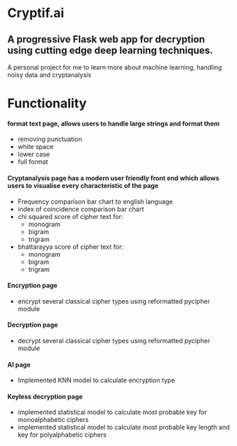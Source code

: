 # Cryptif.ai

## A progressive Flask web app for decryption using cutting edge deep learning techniques.

A personal project for me to learn more about machine learning, handling noisy data and cryptanalysis

# Functionality

#### format text page, allows users to handle large strings and format them

- removing punctuation
- white space
- lower case
- full format

#### Cryptanalysis page has a modern user friendly front end which allows users to visualise every characteristic of the page

- Frequency comparison bar chart to english language
- index of coincidence comparison bar chart
- chi squared score of cipher text for:
  - monogram
  - bigram
  - trigram
- bhattarayya score of cipher text for:
  - monogram
  - bigram
  - trigram

#### Encryption page

- encrypt several classical cipher types using reformatted pycipher module

#### Decryption page

- decrypt several classical cipher types using reformatted pycipher module

#### AI page

- Implemented KNN model to calculate encryption type

#### Keyless decryption page

- implemented statistical model to calculate most probable key for monoalphabetic ciphers
- implemented statistical model to calculate most probable key length and key for polyalphabetic ciphers
